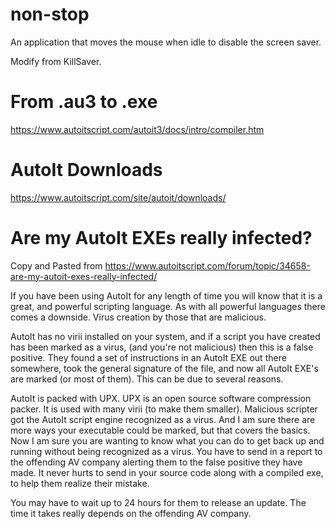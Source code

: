# non-stop
An application that moves the mouse when idle to disable the screen saver.

Modify from KillSaver.

# From .au3 to .exe
https://www.autoitscript.com/autoit3/docs/intro/compiler.htm

# AutoIt Downloads
https://www.autoitscript.com/site/autoit/downloads/

# Are my AutoIt EXEs really infected?
Copy and Pasted from https://www.autoitscript.com/forum/topic/34658-are-my-autoit-exes-really-infected/

If you have been using AutoIt for any length of time you will know that it is a great, and powerful scripting language. As with all powerful languages there comes a downside. Virus creation by those that are malicious.

AutoIt has no virii installed on your system, and if a script you have created has been marked as a virus, (and you're not malicious) then this is a false positive. They found a set of instructions in an AutoIt EXE out there somewhere, took the general signature of the file, and now all AutoIt EXE's are marked (or most of them). This can be due to several reasons.

AutoIt is packed with UPX. UPX is an open source software compression packer. It is used with many virii (to make them smaller).
Malicious scripter got the AutoIt script engine recognized as a virus.
And I am sure there are more ways your executable could be marked, but that covers the basics.
Now I am sure you are wanting to know what you can do to get back up and running without being recognized as a virus. You have to send in a report to the offending AV company alerting them to the false positive they have made. It never hurts to send in your source code along with a compiled exe, to help them realize their mistake.

You may have to wait up to 24 hours for them to release an update. The time it takes really depends on the offending AV company.
